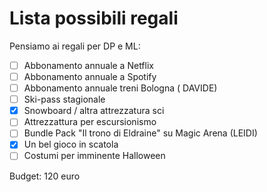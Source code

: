 # Lista possibili regali

Pensiamo ai regali per DP e ML:
* [ ] Abbonamento annuale a Netflix
* [ ] Abbonamento annuale a Spotify
* [ ] Abbonamento annuale treni Bologna ( DAVIDE)
* [ ] Ski-pass stagionale
* [x] Snowboard / altra attrezzatura sci
* [ ] Attrezzattura per escursionismo
* [ ] Bundle Pack "Il trono di Eldraine" su Magic Arena (LEIDI)
* [x] Un bel gioco in scatola
* [ ] Costumi per imminente Halloween

Budget: 120 euro
